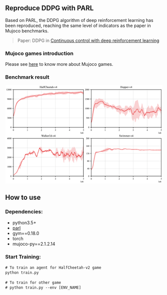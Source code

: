 ## Reproduce DDPG with PARL
Based on PARL, the DDPG algorithm of deep reinforcement learning has been reproduced, reaching the same level of indicators as the paper in Mujoco benchmarks.

> Paper: DDPG in [Continuous control with deep reinforcement learning](https://arxiv.org/abs/1509.02971)

### Mujoco games introduction
Please see [here](https://github.com/openai/mujoco-py) to know more about Mujoco games.

### Benchmark result

<img src="https://github.com/benchmarking-rl/PARL-experiments/blob/master/DDPG/torch/result.png" width="600" alt="DDPG_results"/>

## How to use
### Dependencies:
+ python3.5+
+ [parl](https://github.com/PaddlePaddle/PARL)
+ gym==0.18.0
+ torch
+ mujoco-py==2.1.2.14

### Start Training:
```
# To train an agent for HalfCheetah-v2 game
python train.py

# To train for other game
# python train.py --env [ENV_NAME]
